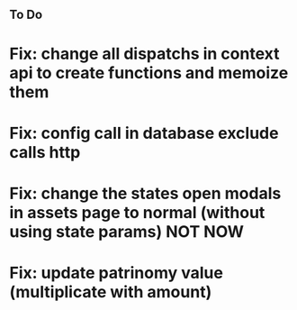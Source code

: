 ## To Do

# Fix: change all dispatchs in context api to create functions and memoize them
# Fix: config call in database exclude calls http
# Fix: change the states open modals in assets page to normal (without using state params) NOT NOW
# Fix: update patrinomy value (multiplicate with amount)